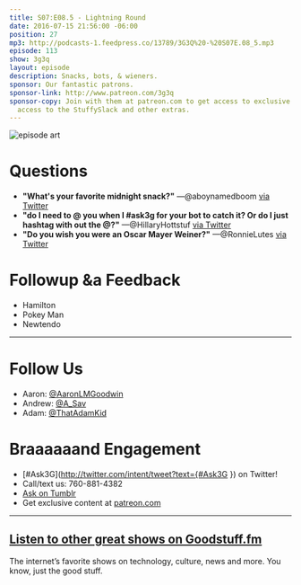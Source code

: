 ```yaml
---
title: S07:E08.5 - Lightning Round
date: 2016-07-15 21:56:00 -06:00
position: 27
mp3: http://podcasts-1.feedpress.co/13789/3G3Q%20-%20S07E.08_5.mp3
episode: 113
show: 3g3q
layout: episode
description: Snacks, bots, & wieners.
sponsor: Our fantastic patrons.
sponsor-link: http://www.patreon.com/3g3q
sponsor-copy: Join with them at patreon.com to get access to exclusive bonus material,
  access to the StuffySlack and other extras.
---
```


![episode art][1]

# Questions

* **"What's your favorite midnight snack?"** —@aboynamedboom [via Twitter][2]
* **"do I need to @ you when I #ask3g for your bot to catch it? Or do I just hashtag with out the @?"** —@HillaryHottstuf [via Twitter][3]
* **"Do you wish you were an Oscar Mayer Weiner?"** —@RonnieLutes [via Twitter][4]

# Followup &a Feedback

* Hamilton
* Pokey Man
* Newtendo

***

# Follow Us
* Aaron: [@AaronLMGoodwin](http://twitter.com/aaronlmgoodwin)
* Andrew: [@A_Sav](http://twitter.com/a_sav)
* Adam: [@ThatAdamKid](http://twitter.com/thatadamkid)

# Braaaaaand Engagement
* [#Ask3G](http://twitter.com/intent/tweet?text={#Ask3G }) on Twitter!
* Call/text us: 760-881-4382
* [Ask on Tumblr](http://3g3q.co/ask)
* Get exclusive content at [patreon.com](http://www.patreon.com/3g3q)

***

## [Listen to other great shows on Goodstuff.fm](http://goodstuff.fm/)
The internet’s favorite shows on technology, culture, news and more. You know, just the good stuff.

[1]: http://l.gdwn.co/1tmi.jpg
[2]: https://twitter.com/aboynamedboom/status/752791709881249792
[3]: https://twitter.com/581215167/status/749718616883367936
[4]: https://twitter.com/17468886/status/746891428358283264
[5]: http://twitter.com/aaronlmgoodwin
[6]: http://twitter.com/a_sav
[7]: http://twitter.com/thatadamkid
[8]: http://3g3q.co/ask
[9]: http://www.patreon.com/3g3q
[10]: http://goodstuff.fm/3g3q/
